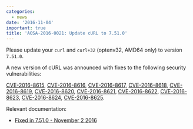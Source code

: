 ```yaml
---
categories:
  - news
date: '2016-11-04'
important: true
title: 'AOSA-2016-0021: Update cURL to 7.51.0'
---
```



Please update your `curl` and `curl+32` (optenv32, AMD64 only) to version `7.51.0`.

A new version of cURL was announced with fixes to the following security vulnerabilities:

[CVE-2016-8615](https://cve.mitre.org/cgi-bin/cvename.cgi?name=CVE-2016-8615), [CVE-2016-8616](https://cve.mitre.org/cgi-bin/cvename.cgi?name=CVE-2016-8616), [CVE-2016-8617](https://cve.mitre.org/cgi-bin/cvename.cgi?name=CVE-2016-8617), [CVE-2016-8618](https://cve.mitre.org/cgi-bin/cvename.cgi?name=CVE-2016-8618), [CVE-2016-8619](https://cve.mitre.org/cgi-bin/cvename.cgi?name=CVE-2016-8619), [CVE-2016-8620](https://cve.mitre.org/cgi-bin/cvename.cgi?name=CVE-2016-8620), [CVE-2016-8621](https://cve.mitre.org/cgi-bin/cvename.cgi?name=CVE-2016-8621), [CVE-2016-8622](https://cve.mitre.org/cgi-bin/cvename.cgi?name=CVE-2016-8622), [CVE-2016-8623](https://cve.mitre.org/cgi-bin/cvename.cgi?name=CVE-2016-8623), [CVE-2016-8624](https://cve.mitre.org/cgi-bin/cvename.cgi?name=CVE-2016-8624), [CVE-2016-8625](https://cve.mitre.org/cgi-bin/cvename.cgi?name=CVE-2016-8625).

Relevant documentation:

- [Fixed in 7.51.0 - November 2 2016](https://curl.haxx.se/changes.html#7_51_0)
